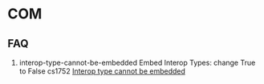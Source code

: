 # COM

## FAQ
1. interop-type-cannot-be-embedded
 Embed Interop Types: change True to False  cs1752
 [Interop type cannot be embedded](https://stackoverflow.com/questions/2483659/interop-type-cannot-be-embedded)